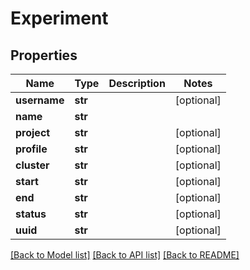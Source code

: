 # Experiment

## Properties
Name | Type | Description | Notes
------------ | ------------- | ------------- | -------------
**username** | **str** |  | [optional] 
**name** | **str** |  | 
**project** | **str** |  | [optional] 
**profile** | **str** |  | [optional] 
**cluster** | **str** |  | [optional] 
**start** | **str** |  | [optional] 
**end** | **str** |  | [optional] 
**status** | **str** |  | [optional] 
**uuid** | **str** |  | [optional] 

[[Back to Model list]](../README.md#documentation-for-models) [[Back to API list]](../README.md#documentation-for-api-endpoints) [[Back to README]](../README.md)

